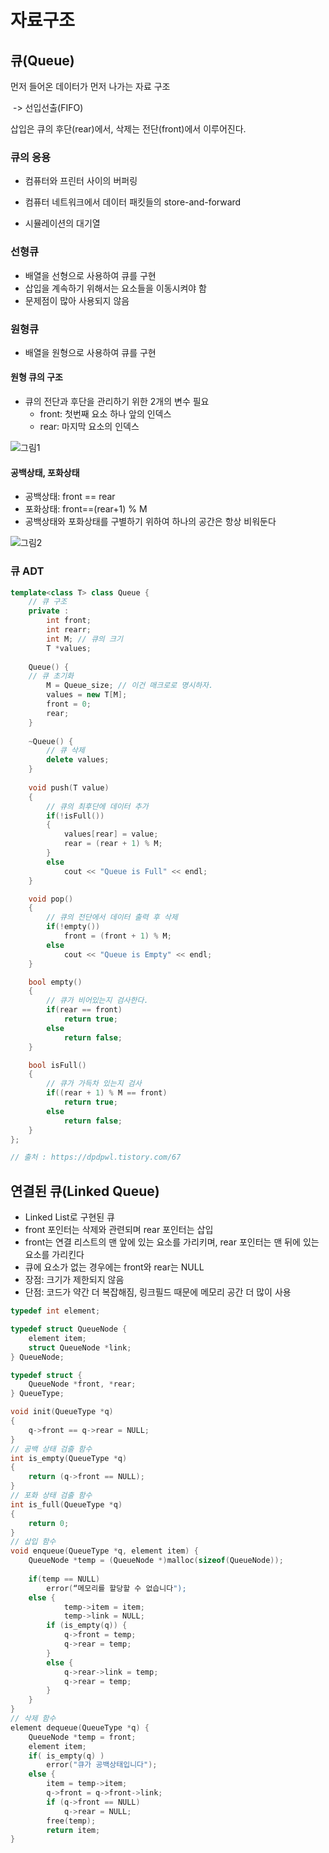 # 자료구조

## 큐(Queue)

먼저 들어온 데이터가 먼저 나가는 자료 구조

​	-> 선입선출(FIFO)

삽입은 큐의 후단(rear)에서, 삭제는 전단(front)에서 이루어진다.



### 큐의 응용

- 컴퓨터와 프린터 사이의 버퍼링

- 컴퓨터 네트워크에서 데이터 패킷들의 store-and-forward
- 시뮬레이션의 대기열



### 선형큐
- 배열을 선형으로 사용하여 큐를 구현
- 삽입을 계속하기 위해서는 요소들을 이동시켜야 함
- 문제점이 많아 사용되지 않음



### 원형큐

- 배열을 원형으로 사용하여 큐를 구현

#### 원형 큐의 구조

- 큐의 전단과 후단을 관리하기 위한 2개의 변수 필요
  - front: 첫번째 요소 하나 앞의 인덱스
  - rear: 마지막 요소의 인덱스

![그림1](./그림1.png)

#### 공백상태, 포화상태

- 공백상태: front == rear
- 포화상태: front==(rear+1) % M
- 공백상태와 포화상태를 구별하기 위하여 하나의 공간은 항상 비워둔다

![그림2](./그림2.png)

### 큐 ADT

```c++
template<class T> class Queue {
    // 큐 구조
    private :
    	int front;
    	int rearr;
    	int M; // 큐의 크기
    	T *values;
    
    Queue() {
    // 큐 초기화
    	M = Queue_size; // 이건 매크로로 명시하자.
        values = new T[M];
        front = 0;
        rear;
	}
    
    ~Queue() {
        // 큐 삭제
        delete values;
    }
    
    void push(T value)
	{
        // 큐의 최후단에 데이터 추가
		if(!isFull())
		{
			values[rear] = value;
			rear = (rear + 1) % M;
		}
		else
			cout << "Queue is Full" << endl;
	}

	void pop()
	{
        // 큐의 전단에서 데이터 출력 후 삭제
		if(!empty())
			front = (front + 1) % M;
		else
			cout << "Queue is Empty" << endl;
	}

	bool empty()
	{
        // 큐가 비어있는지 검사한다.
		if(rear == front)
			return true;
		else 
			return false;
	}

	bool isFull()
	{
        // 큐가 가득차 있는지 검사
		if((rear + 1) % M == front) 
			return true;
		else 
			return false;
	}
};

// 출처 : https://dpdpwl.tistory.com/67
```



## 연결된 큐(Linked Queue)

- Linked List로 구현된 큐
- front 포인터는 삭제와 관련되며 rear 포인터는 삽입
- front는 연결 리스트의 맨 앞에 있는 요소를 가리키며, rear 포인터는 맨 뒤에 있는 요소를 가리킨다
- 큐에 요소가 없는 경우에는 front와 rear는 NULL
- 장점: 크기가 제한되지 않음
- 단점: 코드가 약간 더 복잡해짐, 링크필드 때문에 메모리 공간 더 많이 사용



```c
typedef int element;

typedef struct QueueNode {
	element item;
	struct QueueNode *link;
} QueueNode;

typedef struct {
	QueueNode *front, *rear;
} QueueType;

void init(QueueType *q)
{
	q->front == q->rear = NULL;
}
// 공백 상태 검출 함수
int is_empty(QueueType *q)
{
	return (q->front == NULL);
}
// 포화 상태 검출 함수
int is_full(QueueType *q)
{
	return 0;
}
// 삽입 함수
void enqueue(QueueType *q, element item) {
	QueueNode *temp = (QueueNode *)malloc(sizeof(QueueNode));
    
	if(temp == NULL)
		error(“메모리를 할당할 수 없습니다");
	else {
			temp->item = item;
			temp->link = NULL;
		if (is_empty(q)) {
			q->front = temp;
			q->rear = temp;
		}
		else {
			q->rear->link = temp;
			q->rear = temp;
		}
	}
}
// 삭제 함수
element dequeue(QueueType *q) {
	QueueNode *temp = front;
	element item;
	if( is_empty(q) )
		error("큐가 공백상태입니다");
	else {
		item = temp->item;
		q->front = q->front->link;
		if (q->front == NULL)
			q->rear = NULL;
		free(temp);
		return item;
}
```

